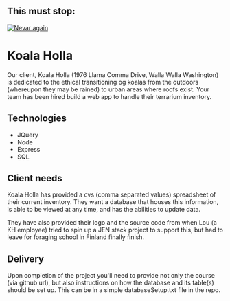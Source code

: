 This must stop:
---------------
[![Nevar again](http://img.youtube.com/vi/tOHtuPFUYU/0.jpg)](http://www.youtube.com/watch?v=tOHtuPFUYU)

Koala Holla
===========

Our client, Koala Holla (1976 Llama Comma Drive, Walla Walla Washington) is dedicated to the ethical transitioning og koalas from the outdoors (whereupon they may be rained) to urban areas where roofs exist. Your team has been hired build a web app to handle their terrarium inventory.

Technologies
------------
* JQuery
* Node
* Express
* SQL

Client needs
------------
Koala Holla has provided a cvs (comma separated values) spreadsheet of their current inventory. They want a database that houses this information, is able to be viewed at any time, and has the abilities to update data.

They have also provided their logo and the source code from when Lou (a KH employee) tried to spin up a JEN stack project to support this, but had to leave for foraging school in Finland finally finish.

Delivery
--------
Upon completion of the project you'll need to provide not only the course (via github url), but also instructions on how the database and its table(s) should be set up. This can be in a simple databaseSetup.txt file in the repo.

